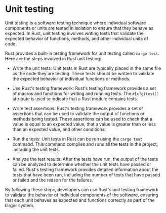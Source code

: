 # Unit testing

Unit testing is a software testing technique where individual software components or units are tested in isolation to ensure that they behave as expected. In Rust, unit testing involves writing tests that validate the expected behavior of functions, methods, and other individual units of code.

Rust provides a built-in testing framework for unit testing called `cargo test`. Here are the steps involved in Rust unit testing:

* Write the unit tests: Unit tests in Rust are typically placed in the same file as the code they are testing. These tests should be written to validate the expected behavior of individual functions or methods.

* Use Rust's testing framework: Rust's testing framework provides a set of macros and functions for writing and running tests. The `#[cfg(test)]` attribute is used to indicate that a Rust module contains tests.

* Write test assertions: Rust's testing framework provides a set of assertions that can be used to validate the output of functions or methods being tested. These assertions can be used to check that a value is equal to an expected value, that a value is greater than or less than an expected value, and other conditions.

* Run the tests: Unit tests in Rust can be run using the `cargo test` command. This command compiles and runs all the tests in the project, including the unit tests.

* Analyze the test results: After the tests have run, the output of the tests can be analyzed to determine whether the unit tests have passed or failed. Rust's testing framework provides detailed information about the tests that have been run, including the number of tests that have passed or failed and the reason for the failures.

By following these steps, developers can use Rust's unit testing framework to validate the behavior of individual components of the software, ensuring that each unit behaves as expected and functions correctly as part of the larger system.
